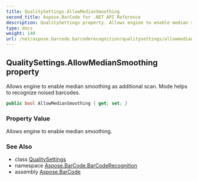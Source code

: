 ```yaml
---
title: QualitySettings.AllowMedianSmoothing
second_title: Aspose.BarCode for .NET API Reference
description: QualitySettings property. Allows engine to enable median smoothing as additional scan. Mode helps to recognize noised barcodes
type: docs
weight: 140
url: /net/aspose.barcode.barcoderecognition/qualitysettings/allowmediansmoothing/
---
```

## QualitySettings.AllowMedianSmoothing property

Allows engine to enable median smoothing as additional scan. Mode helps to recognize noised barcodes.

```csharp
public bool AllowMedianSmoothing { get; set; }
```

### Property Value

Allows engine to enable median smoothing.

### See Also

* class [QualitySettings](../)
* namespace [Aspose.BarCode.BarCodeRecognition](../../../aspose.barcode.barcoderecognition/)
* assembly [Aspose.BarCode](../../../)


